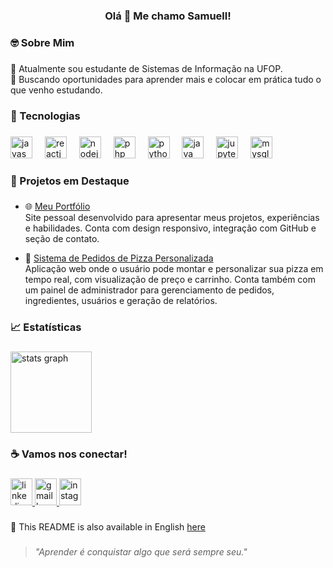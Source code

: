 <h3 align="center">Olá 👋 Me chamo Samuell!</h3>

###

<h3 align="left">🤓 Sobre Mim</h3>

###

<p align="left">🚀 Atualmente sou estudante de Sistemas de Informação na UFOP.<br> 👯 Buscando oportunidades para aprender mais e colocar em prática tudo o que venho estudando.</p>

###

<h3 align="left">🤳 Tecnologias</h3>

###

<div align="left">
  <img src="https://cdn.jsdelivr.net/gh/devicons/devicon/icons/javascript/javascript-original.svg" height="35" alt="javascript logo"/>
  <img width="12" />
  <img src="https://cdn.jsdelivr.net/gh/devicons/devicon@latest/icons/react/react-original.svg" height="35" alt="reactjs logo"/>
  <img width="12" />
  <img src="https://cdn.jsdelivr.net/gh/devicons/devicon@latest/icons/nodejs/nodejs-original.svg" height="35" alt="nodejs logo"/>
  <img width="12" />
  <img src="https://cdn.jsdelivr.net/gh/devicons/devicon@latest/icons/php/php-original.svg" height="35" alt="php logo"/>
  <img width="12" />   
  <img src="https://cdn.jsdelivr.net/gh/devicons/devicon/icons/python/python-original.svg" height="35" alt="python logo"/>
  <img width="12" />
  <img src="https://cdn.jsdelivr.net/gh/devicons/devicon/icons/java/java-original.svg" height="35" alt="java logo"/>  
  <img width="12" />
  <img src="https://cdn.jsdelivr.net/gh/devicons/devicon@latest/icons/jupyter/jupyter-original-wordmark.svg" height="35" alt="jupyter logo"/>
  <img width="12" />
  <img src="https://cdn.jsdelivr.net/gh/devicons/devicon/icons/mysql/mysql-original.svg" height="35" alt="mysql logo"/>
  <img width="12" />   
</div>

###

<h3 align="left">🚀 Projetos em Destaque</h3>

###

- 🌐 [Meu Portfólio](https://samuellaguiar.vercel.app/)  
  Site pessoal desenvolvido para apresentar meus projetos, experiências e habilidades. Conta com design responsivo, integração com GitHub e seção de contato.

- 🍕 [Sistema de Pedidos de Pizza Personalizada](https://github.com/SamuellAguiar/Trabalho_ES_I)  
  Aplicação web onde o usuário pode montar e personalizar sua pizza em tempo real, com visualização de preço e carrinho. Conta também com um painel de administrador para gerenciamento de pedidos, ingredientes, usuários e geração de relatórios.

###

<h3 align="left">📈 Estatísticas</h3>

###

<div align="left">
  <img src="https://github-readme-stats.vercel.app/api?username=SamuellAguiar&hide_title=false&hide_rank=false&show_icons=true&include_all_commits=true&count_private=true&disable_animations=false&theme=dracula&locale=pt-br&hide_border=false&order=1" height="130" alt="stats graph"  />
</div>

###

<h3 align="left">☕ Vamos nos conectar!</h3>

###

<div align="left">
  <a href="https://www.linkedin.com/in/samuell-aguiar/" target="_blank">
    <img src="https://raw.githubusercontent.com/maurodesouza/profile-readme-generator/master/src/assets/icons/social/linkedin/default.svg" width="35" height="43" alt="linkedin logo"  />
  </a>
  <a href="mailto:samuellcarlosaguiar@gmail.com" target="_blank">
    <img src="https://raw.githubusercontent.com/maurodesouza/profile-readme-generator/master/src/assets/icons/social/gmail/default.svg" width="35" height="43" alt="gmail logo"  />
  </a>
  <a href="https://www.instagram.com/samuell.ag/" target="_blank">
    <img src="https://raw.githubusercontent.com/maurodesouza/profile-readme-generator/master/src/assets/icons/social/instagram/default.svg" width="35" height="43" alt="instagram logo"  />
  </a>
</div>

###

📘 This README is also available in English [here](https://github.com/SamuellAguiar/README_en)

###

###

> _"Aprender é conquistar algo que será sempre seu."_

###


